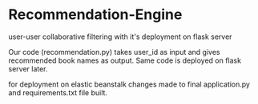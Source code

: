 # Recommendation-Engine
user-user collaborative filtering with it's deployment on flask server

Our code (recommendation.py) takes user_id as input and gives recommended book names as output.
Same code is deployed on flask server later.


for deployment on elastic beanstalk changes made to final application.py and requirements.txt file built.

